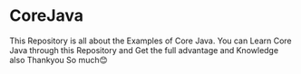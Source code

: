 # CoreJava
This Repository is all about the Examples of Core Java. 
You can Learn Core Java through this Repository and Get the full advantage and Knowledge also
Thankyou So much😊
